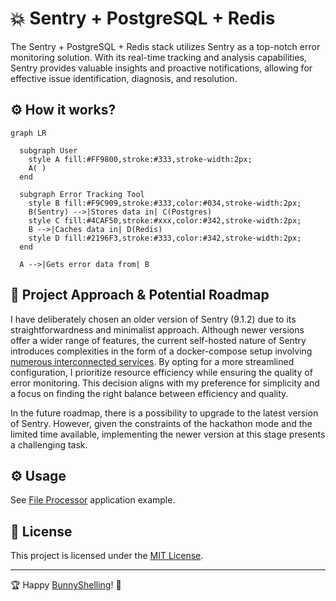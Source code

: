 # 💥 Sentry + PostgreSQL + Redis

The Sentry + PostgreSQL + Redis stack utilizes Sentry as a top-notch error monitoring solution. With its real-time tracking and analysis capabilities, Sentry provides valuable insights and proactive notifications, allowing for effective issue identification, diagnosis, and resolution.

## ⚙️  How it works?

```mermaid
graph LR

  subgraph User
    style A fill:#FF9800,stroke:#333,stroke-width:2px;
    A( )
  end

  subgraph Error Tracking Tool
    style B fill:#F9C909,stroke:#333,color:#034,stroke-width:2px;
    B(Sentry) -->|Stores data in| C(Postgres)
    style C fill:#4CAF50,stroke:#xxx,color:#342,stroke-width:2px;
    B -->|Caches data in| D(Redis)
    style D fill:#2196F3,stroke:#333,color:#342,stroke-width:2px;
  end

  A -->|Gets error data from| B

```

## 🚀 Project Approach & Potential Roadmap
I have deliberately chosen an older version of Sentry (9.1.2) due to its straightforwardness and minimalist approach. Although newer versions offer a wider range of features, the current self-hosted nature of Sentry introduces complexities in the form of a docker-compose setup involving [numerous interconnected services](https://github.com/getsentry/self-hosted/blob/master/docker-compose.yml). By opting for a more streamlined configuration, I prioritize resource efficiency while ensuring the quality of error monitoring. This decision aligns with my preference for simplicity and a focus on finding the right balance between efficiency and quality.

In the future roadmap, there is a possibility to upgrade to the latest version of Sentry. However, given the constraints of the hackathon mode and the limited time available, implementing the newer version at this stage presents a challenging task.

## ⚙️  Usage
See [File Processor](../../../examples/file_processor/) application example.

## 📄 License
This project is licensed under the [MIT License](../../../LICENSE).

---

🏆 Happy [BunnyShelling](https://bunnyshell.devpost.com/)! 🚀
